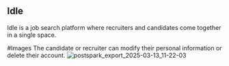 ## Idle
Idle is a job search platform where recruiters and candidates come together in a single space.

#Images
The candidate or recruiter can modify their personal information or delete their account.
![postspark_export_2025-03-13_11-22-03](https://github.com/user-attachments/assets/6c28cf2e-eec1-4ee8-8e37-25c9dac75115)
